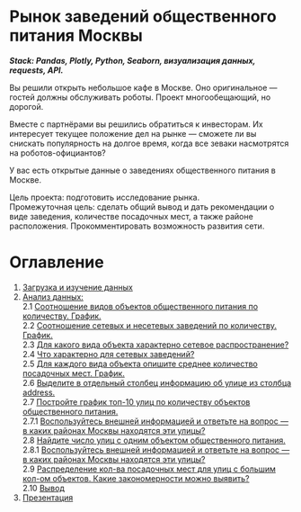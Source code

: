 # Рынок заведений общественного питания Москвы

<b><i>Stack: Pandas, Plotly, Python, Seaborn, визуализация данных, requests, API.</i></b>


Вы решили открыть небольшое кафе в Москве. Оно оригинальное — гостей должны обслуживать роботы. Проект многообещающий, но дорогой.

Вместе с партнёрами вы решились обратиться к инвесторам. Их интересует текущее положение дел на рынке — сможете ли вы снискать популярность на долгое время, когда все зеваки насмотрятся на роботов-официантов?

У вас есть открытые данные о заведениях общественного питания в Москве.

Цель проекта: подготовить исследование рынка. <br>
Промежуточная цель: сделать общий вывод и дать рекомендации о виде заведения, количестве посадочных мест, а также районе расположения. Прокомментировать возможность развития сети.

# Оглавление

1. [Загрузка и изучение данных](#step1)<br>
2. [Анализ данных:](#step2)<br>
    2.1 [Соотношение видов объектов общественного питания по количеству. График.](#step2-1)<br>
    2.2 [Соотношение сетевых и несетевых заведений по количеству. График.](#step2-2)<br>
    2.3 [Для какого вида объекта характерно сетевое распространение?](#step2-3)<br>
    2.4 [Что характерно для сетевых заведений?](#step2-4)<br>
    2.5 [Для каждого вида объекта опишите среднее количество посадочных мест. График.](#step2-5)<br>
    2.6 [Выделите в отдельный столбец информацию об улице из столбца address.](#step2-6)<br>
    2.7 [Постройте график топ-10 улиц по количеству объектов общественного питания.](#step2-7)<br>
        2.7.1 [Воспользуйтесь внешней информацией и ответьте на вопрос — в каких районах Москвы находятся эти улицы?](#step2-7-1)<br> 
    2.8 [Найдите число улиц с одним объектом общественного питания.](#step2-7)<br>
        2.8.1 [Воспользуйтесь внешней информацией и ответьте на вопрос — в каких районах Москвы находятся эти улицы?](#step2-8-1)<br> 
    2.9 [Распределение кол-ва посадочных мест для улиц с большим кол-ом объектов. Какие закономерности можно выявить?](#step2-9)<br>
    2.10 [Вывод](#step2-10)<br>
3. [Презентация](#step3)<br>
    
